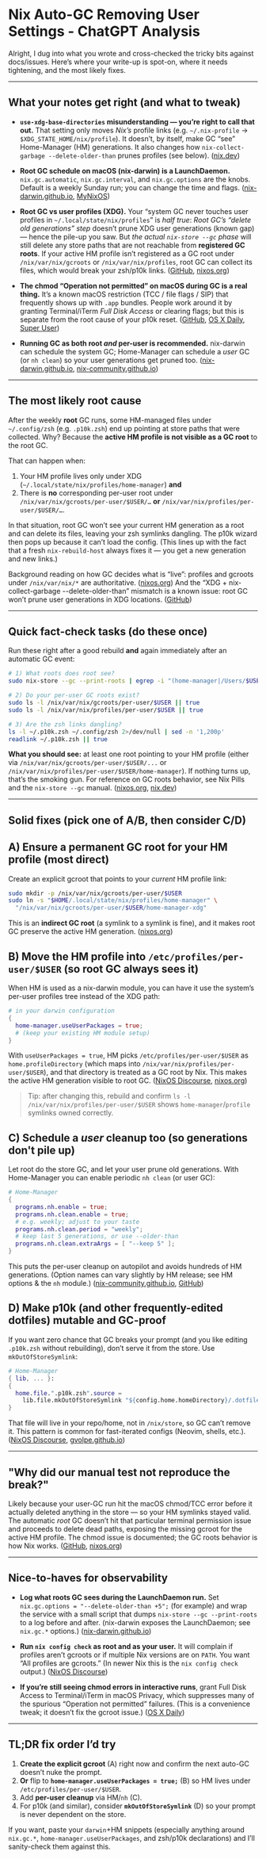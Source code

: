 # Nix Auto-GC Removing User Settings - ChatGPT Analysis

Alright, I dug into what you wrote and cross-checked the tricky bits against docs/issues. Here’s where your write-up is spot-on, where it needs tightening, and the most likely fixes.

---

## What your notes get right (and what to tweak)

* **`use-xdg-base-directories` misunderstanding — you’re right to call that out.**
  That setting only moves *Nix’s* profile links (e.g. `~/.nix-profile` → `$XDG_STATE_HOME/nix/profile`). It doesn’t, by itself, make GC “see” Home-Manager (HM) generations. It also changes how `nix-collect-garbage --delete-older-than` prunes profiles (see below). ([nix.dev](https://nix.dev/manual/nix/2.25/command-ref/files/profiles?utm_source=chatgpt.com))

* **Root GC schedule on macOS (nix-darwin) is a LaunchDaemon.**
  `nix.gc.automatic`, `nix.gc.interval`, and `nix.gc.options` are the knobs. Default is a weekly Sunday run; you can change the time and flags. ([nix-darwin.github.io](https://nix-darwin.github.io/nix-darwin/manual/?utm_source=chatgpt.com), [MyNixOS](https://mynixos.com/nix-darwin/option/nix.gc.interval))

* **Root GC vs user profiles (XDG).**
  Your “system GC never touches user profiles in `~/.local/state/nix/profiles`” is *half true*:
  *Root GC’s “delete old generations” step* doesn’t prune XDG user generations (known gap) — hence the pile-up you saw. But *the actual `nix-store --gc` phase* will still delete any store paths that are not reachable from **registered GC roots**. If your active HM profile isn’t registered as a GC root under `/nix/var/nix/gcroots` or `/nix/var/nix/profiles`, root GC can collect its files, which would break your zsh/p10k links. ([GitHub](https://github.com/NixOS/nix/issues/8508?utm_source=chatgpt.com), [nixos.org](https://nixos.org/guides/nix-pills/11-garbage-collector.html?utm_source=chatgpt.com))

* **The chmod “Operation not permitted” on macOS during GC is a real thing.**
  It’s a known macOS restriction (TCC / file flags / SIP) that frequently shows up with `.app` bundles. People work around it by granting Terminal/iTerm *Full Disk Access* or clearing flags; but this is separate from the root cause of your p10k reset. ([GitHub](https://github.com/NixOS/nix/issues/6765?utm_source=chatgpt.com), [OS X Daily](https://osxdaily.com/2018/10/09/fix-operation-not-permitted-terminal-error-macos/?utm_source=chatgpt.com), [Super User](https://superuser.com/questions/279235/why-does-chown-report-operation-not-permitted-on-os-x?utm_source=chatgpt.com))

* **Running GC as both root *and* per-user is recommended.**
  nix-darwin can schedule the system GC; Home-Manager can schedule a *user* GC (or `nh clean`) so your user generations get pruned too. ([nix-darwin.github.io](https://nix-darwin.github.io/nix-darwin/manual/?utm_source=chatgpt.com), [nix-community.github.io](https://nix-community.github.io/home-manager/options.html?utm_source=chatgpt.com))

---

## The most likely root cause

After the weekly **root** GC runs, some HM-managed files under `~/.config/zsh` (e.g. `.p10k.zsh`) end up pointing at store paths that were collected. Why? Because the **active HM profile is not visible as a GC root** to the root GC.

That can happen when:

1. Your HM profile lives only under XDG (`~/.local/state/nix/profiles/home-manager`) **and**
2. There is **no** corresponding per-user root under `/nix/var/nix/gcroots/per-user/$USER/…` **or** `/nix/var/nix/profiles/per-user/$USER/…`.

In that situation, root GC won’t see your current HM generation as a root and can delete its files, leaving your zsh symlinks dangling. The p10k wizard then pops up because it can’t load the config. (This lines up with the fact that a fresh `nix-rebuild-host` always fixes it — you get a new generation and new links.)

Background reading on how GC decides what is “live”: profiles and gcroots under `/nix/var/nix/*` are authoritative. ([nixos.org](https://nixos.org/guides/nix-pills/11-garbage-collector.html?utm_source=chatgpt.com))
And the “XDG + nix-collect-garbage --delete-older-than” mismatch is a known issue: root GC won’t prune user generations in XDG locations. ([GitHub](https://github.com/NixOS/nix/issues/8508?utm_source=chatgpt.com))

---

## Quick fact-check tasks (do these once)

Run these right after a good rebuild **and** again immediately after an automatic GC event:

```bash
# 1) What roots does root see?
sudo nix-store --gc --print-roots | egrep -i "(home-manager|/Users/$USER|/etc/profiles/per-user/$USER)"

# 2) Do your per-user GC roots exist?
sudo ls -l /nix/var/nix/gcroots/per-user/$USER || true
sudo ls -l /nix/var/nix/profiles/per-user/$USER || true

# 3) Are the zsh links dangling?
ls -l ~/.p10k.zsh ~/.config/zsh 2>/dev/null | sed -n '1,200p'
readlink ~/.p10k.zsh || true
```

**What you should see:** at least one root pointing to your HM profile (either via `/nix/var/nix/gcroots/per-user/$USER/...` or `/nix/var/nix/profiles/per-user/$USER/home-manager`). If nothing turns up, that’s the smoking gun. For reference on GC roots behavior, see Nix Pills and the `nix-store --gc` manual. ([nixos.org](https://nixos.org/guides/nix-pills/11-garbage-collector.html?utm_source=chatgpt.com), [nix.dev](https://nix.dev/manual/nix/2.22/command-ref/nix-store/gc?utm_source=chatgpt.com))

---

## Solid fixes (pick one of A/B, then consider C/D)

## A) Ensure a permanent GC root for your HM profile (most direct)

Create an explicit gcroot that points to your *current* HM profile link:

```bash
sudo mkdir -p /nix/var/nix/gcroots/per-user/$USER
sudo ln -s "$HOME/.local/state/nix/profiles/home-manager" \
  "/nix/var/nix/gcroots/per-user/$USER/home-manager-xdg"
```

This is an **indirect GC root** (a symlink to a symlink is fine), and it makes root GC preserve the active HM generation. ([nixos.org](https://nixos.org/guides/nix-pills/11-garbage-collector.html?utm_source=chatgpt.com))

## B) Move the HM profile into `/etc/profiles/per-user/$USER` (so root GC always sees it)

When HM is used as a nix-darwin module, you can have it use the system’s per-user profiles tree instead of the XDG path:

```nix
# in your darwin configuration
{
  home-manager.useUserPackages = true;
  # (keep your existing HM module setup)
}
```

With `useUserPackages = true`, HM picks `/etc/profiles/per-user/$USER` as `home.profileDirectory` (which maps into `/nix/var/nix/profiles/per-user/$USER`), and that directory is treated as a GC root by Nix. This makes the active HM generation visible to root GC. ([NixOS Discourse](https://discourse.nixos.org/t/home-manager-profiledirectory/43029?utm_source=chatgpt.com), [nixos.org](https://nixos.org/guides/nix-pills/11-garbage-collector.html?utm_source=chatgpt.com))

> Tip: after changing this, rebuild and confirm `ls -l /nix/var/nix/profiles/per-user/$USER` shows `home-manager`/`profile` symlinks owned correctly.

## C) Schedule a *user* cleanup too (so generations don't pile up)

Let root do the store GC, and let your user prune old generations. With Home-Manager you can enable periodic `nh clean` (or user GC):

```nix
# Home-Manager
{
  programs.nh.enable = true;
  programs.nh.clean.enable = true;
  # e.g. weekly; adjust to your taste
  programs.nh.clean.period = "weekly";
  # keep last 5 generations, or use --older-than
  programs.nh.clean.extraArgs = [ "--keep 5" ];
}
```

This puts the per-user cleanup on autopilot and avoids hundreds of HM generations. (Option names can vary slightly by HM release; see HM options & the `nh` module.) ([nix-community.github.io](https://nix-community.github.io/home-manager/options.html?utm_source=chatgpt.com), [GitHub](https://github.com/nix-community/home-manager/blob/master/modules/programs/nh.nix?utm_source=chatgpt.com))

## D) Make p10k (and other frequently-edited dotfiles) **mutable** and GC-proof

If you want zero chance that GC breaks your prompt (and you like editing `.p10k.zsh` without rebuilding), don’t serve it from the store. Use `mkOutOfStoreSymlink`:

```nix
# Home-Manager
{ lib, ... }:
{
  home.file.".p10k.zsh".source =
    lib.file.mkOutOfStoreSymlink "${config.home.homeDirectory}/.dotfiles/p10k/.p10k.zsh";
}
```

That file will live in your repo/home, not in `/nix/store`, so GC can’t remove it. This pattern is common for fast-iterated configs (Neovim, shells, etc.). ([NixOS Discourse](https://discourse.nixos.org/t/accessing-home-manager-config-in-flakes/19864?utm_source=chatgpt.com), [gvolpe.github.io](https://gvolpe.github.io/blog/home-manager-dotfiles-management/?utm_source=chatgpt.com))

---

## "Why did our manual test not reproduce the break?"

Likely because your user-GC run hit the macOS chmod/TCC error before it actually deleted anything in the store — so your HM symlinks stayed valid. The automatic *root* GC doesn’t hit that particular terminal permission issue and proceeds to delete dead paths, exposing the missing gcroot for the active HM profile. The chmod issue is documented; the GC roots behavior is how Nix works. ([GitHub](https://github.com/NixOS/nix/issues/6765?utm_source=chatgpt.com), [nixos.org](https://nixos.org/guides/nix-pills/11-garbage-collector.html?utm_source=chatgpt.com))

---

## Nice-to-haves for observability

* **Log what roots GC sees during the LaunchDaemon run.**
  Set `nix.gc.options = "--delete-older-than +5";` (for example) and wrap the service with a small script that dumps `nix-store --gc --print-roots` to a log before and after. (nix-darwin exposes the LaunchDaemon; see `nix.gc.*` options.) ([nix-darwin.github.io](https://nix-darwin.github.io/nix-darwin/manual/?utm_source=chatgpt.com))

* **Run `nix config check` as root and as your user.**
  It will complain if profiles aren’t gcroots or if multiple Nix versions are on `PATH`. You want “All profiles are gcroots.” (In newer Nix this is the `nix config check` output.) ([NixOS Discourse](https://discourse.nixos.org/t/how-to-manage-nix-with-nix-darwin-and-maybe-home-manager/67467?utm_source=chatgpt.com))

* **If you’re still seeing chmod errors in interactive runs**, grant Full Disk Access to Terminal/iTerm in macOS Privacy, which suppresses many of the spurious “Operation not permitted” failures. (This is a convenience tweak; it doesn’t fix the gcroot issue.) ([OS X Daily](https://osxdaily.com/2018/10/09/fix-operation-not-permitted-terminal-error-macos/?utm_source=chatgpt.com))

---

## TL;DR fix order I’d try

1. **Create the explicit gcroot** (A) right now and confirm the next auto-GC doesn’t nuke the prompt.
2. **Or** flip to **`home-manager.useUserPackages = true;`** (B) so HM lives under `/etc/profiles/per-user/$USER`.
3. Add **per-user cleanup** via HM/`nh` (C).
4. For p10k (and similar), consider **`mkOutOfStoreSymlink`** (D) so your prompt is never dependent on the store.

If you want, paste your `darwin`+HM snippets (especially anything around `nix.gc.*`, `home-manager.useUserPackages`, and zsh/p10k declarations) and I’ll sanity-check them against this.
